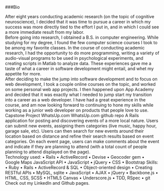 ###Bio

After eight years conducting academic research (on the topic of cognitive neuroscience), I decided that it was time to pursue a career in which my success was more directly tied to the effort I put in, and in which I could see a more immediate result from my labor.  
Before going into research, I obtained a B.S. in computer engineering.  While studying for my degree, I found the few computer science courses I took to be among my favorite classes.  In the course of conducting academic research, I had the opportunity to do more programming, writing a variety of audio-visual programs to be used in psychological experiments, and creating scripts in Matlab to analyze data.  These experiences gave me a taste of what a career in software development might entail, and whet my appetite for more.  
After deciding to make the jump into software development and to focus on web development, I took a couple online courses on the topic, and worked on some personal web app projects.  I then happened upon App Academy and decided that it was exactly what I needed to jump start my transition into a career as a web developer.  I have had a great experience in the course, and am now looking forward to continuing to hone my skills while working as a junior web developer on products that people love to use.
Capstone Project
WhatsUp.com
WhatsUp.com github repo
A Rails application for posting and discovering events of a more local nature.  Users can submit new events, assigning them categories (live music, happy hour, garage sale, etc).  Users can then search for new events around their location based on distance and refine their search results based on event categories.  On each event page, users can make comments about the event and indicate if they are planning to attend (with a total count of people planning to attend displayed on the page).  
Technology used: 
• Rails
• ActiveRecord
• Devise
• Geocoder gem
• Google Maps JavaScript API
• JavaScript
• jQuery
• CSS
• Bootstrap
Skills:
• Ruby
• Rails
• ActiveRecord & SQL
• Object-oriented design
• Creating RESTful APIs
• MySQL, sqlite
• JavaScript
• AJAX
• jQuery
• Backbone.js
• HTML, CSS, SCSS
• HTML5 Canvas
• Underscore.js
• TDD, RSpec
• git
Check out my LinkedIn and Github pages.


